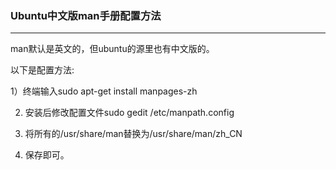 ### Ubuntu中文版man手册配置方法

---

man默认是英文的，但ubuntu的源里也有中文版的。

以下是配置方法:

1）终端输入sudo apt-get install manpages-zh

2)  安装后修改配置文件sudo gedit /etc/manpath.config

3)  将所有的/usr/share/man替换为/usr/share/man/zh_CN

4)  保存即可。
